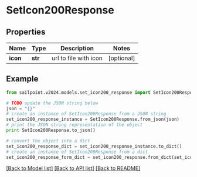 # SetIcon200Response


## Properties

Name | Type | Description | Notes
------------ | ------------- | ------------- | -------------
**icon** | **str** | url to file with icon | [optional] 

## Example

```python
from sailpoint.v2024.models.set_icon200_response import SetIcon200Response

# TODO update the JSON string below
json = "{}"
# create an instance of SetIcon200Response from a JSON string
set_icon200_response_instance = SetIcon200Response.from_json(json)
# print the JSON string representation of the object
print SetIcon200Response.to_json()

# convert the object into a dict
set_icon200_response_dict = set_icon200_response_instance.to_dict()
# create an instance of SetIcon200Response from a dict
set_icon200_response_form_dict = set_icon200_response.from_dict(set_icon200_response_dict)
```
[[Back to Model list]](../README.md#documentation-for-models) [[Back to API list]](../README.md#documentation-for-api-endpoints) [[Back to README]](../README.md)


